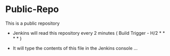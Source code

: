 # Public-Repo
This is a public repository

- Jenkins will read this repository every 2 minutes (  Build Trigger - H/2 * * * * )

- It will type the contents of this file in the Jenkins console ...
